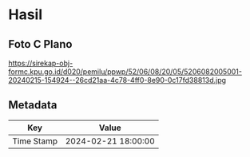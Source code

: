 # Hasil

## Foto C Plano

https://sirekap-obj-formc.kpu.go.id/d020/pemilu/ppwp/52/06/08/20/05/5206082005001-20240215-154924--26cd21aa-4c78-4ff0-8e90-0c17fd38813d.jpg


## Metadata

| Key        | Value               |
| ---------- | ------------------- |
| Time Stamp | 2024-02-21 18:00:00 |



